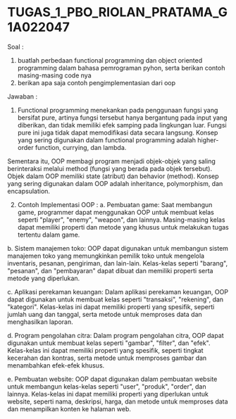 # TUGAS_1_PBO_RIOLAN_PRATAMA_G1A022047
Soal :
1. buatlah perbedaan functional programming dan object oriented programming dalam bahasa pemrograman pyhon, serta berikan contoh masing-masing code nya
2. berikan apa saja contoh pengimplementasian dari oop

Jawaban :
1. Functional programming menekankan pada penggunaan fungsi yang bersifat pure, artinya fungsi tersebut hanya bergantung pada input yang diberikan, dan tidak memiliki efek samping pada lingkungan luar. Fungsi pure ini juga tidak dapat memodifikasi data secara langsung. Konsep yang sering digunakan dalam functional programming adalah higher-order function, currying, dan lambda. 

Sementara itu, OOP membagi program menjadi objek-objek yang saling berinteraksi melalui method (fungsi yang berada pada objek tersebut). Objek dalam OOP memiliki state (atribut) dan behavior (method). Konsep yang sering digunakan dalam OOP adalah inheritance, polymorphism, dan encapsulation.

2. Contoh Implementasi OOP :
a. Pembuatan game: Saat membangun game, programmer dapat menggunakan OOP untuk membuat kelas seperti "player", "enemy", "weapon", dan lainnya. Masing-masing kelas dapat memiliki properti dan metode yang khusus untuk melakukan tugas tertentu dalam game.

b. Sistem manajemen toko: OOP dapat digunakan untuk membangun sistem manajemen toko yang memungkinkan pemilik toko untuk mengelola inventaris, pesanan, pengiriman, dan lain-lain. Kelas-kelas seperti "barang", "pesanan", dan "pembayaran" dapat dibuat dan memiliki properti serta metode yang diperlukan.

c. Aplikasi perekaman keuangan: Dalam aplikasi perekaman keuangan, OOP dapat digunakan untuk membuat kelas seperti "transaksi", "rekening", dan "kategori". Kelas-kelas ini dapat memiliki properti yang spesifik, seperti jumlah uang dan tanggal, serta metode untuk memproses data dan menghasilkan laporan.

d. Program pengolahan citra: Dalam program pengolahan citra, OOP dapat digunakan untuk membuat kelas seperti "gambar", "filter", dan "efek". Kelas-kelas ini dapat memiliki properti yang spesifik, seperti tingkat kecerahan dan kontras, serta metode untuk memproses gambar dan menambahkan efek-efek khusus.

e. Pembuatan website: OOP dapat digunakan dalam pembuatan website untuk membangun kelas-kelas seperti "user", "produk", "order", dan lainnya. Kelas-kelas ini dapat memiliki properti yang diperlukan untuk website, seperti nama, deskripsi, harga, dan metode untuk memproses data dan menampilkan konten ke halaman web.
